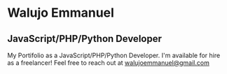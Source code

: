 # Walujo Emmanuel
## JavaScript/PHP/Python Developer
My Portifolio as a JavaScript/PHP/Python Developer. I'm available for hire as a freelancer! Feel free to reach out at walujoemmanuel@gmail.com
